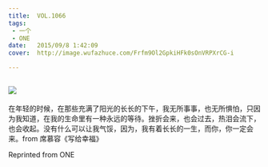 ```yaml
---
title:	VOL.1066
tags:
 - 一个
 - ONE
date:	2015/09/8 1:42:09
cover:	http://image.wufazhuce.com/Frfm9Ol2GpkiHFk0sOnVRPXrCG-i

---
```

![](http://image.wufazhuce.com/Frfm9Ol2GpkiHFk0sOnVRPXrCG-i)
---

在年轻的时候，在那些充满了阳光的长长的下午，我无所事事，也无所惧怕，只因为我知道，在我的生命里有一种永远的等待。挫折会来，也会过去，热泪会流下，也会收起。没有什么可以让我气馁，因为，我有着长长的一生，而你，你一定会来。from 席慕容《写给幸福》
 
Reprinted from ONE
